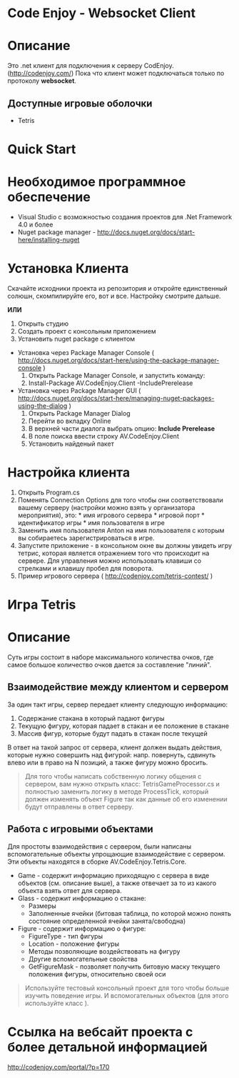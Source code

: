Code Enjoy - Websocket Client
===================

# Описание

Это .net клиент для подключения к серверу CodEnjoy. (http://codenjoy.com/)
Пока что клиент может подключаться только по протоколу **websocket**.

## Доступные игровые оболочки

* Tetris

Quick Start 
===================

# Необходимое программное обеспечение

* Visual Studio с возможностью создания проектов для .Net Framework 4.0 и более
* Nuget package manager - http://docs.nuget.org/docs/start-here/installing-nuget

# Установка Клиента

Скачайте исходники проекта из репозитория и откройте единственный солюшн, скомпилируйте его, вот и все. Настройку смотрите дальше.

**ИЛИ**

1. Открыть студию
2. Создать проект с консольным приложением
3. Установить nuget package с клиентом
  * Установка через Package Manager Console ( http://docs.nuget.org/docs/start-here/using-the-package-manager-console )
    1. Открыть Package Manager Console, и запустить команду:
    2. Install-Package AV.CodeEnjoy.Client -IncludePrerelease
  * Установка через Package Manager GUI ( http://docs.nuget.org/docs/start-here/managing-nuget-packages-using-the-dialog )
    1. Открыть Package Manager Dialog
    2. Перейти во вкладку Online
    3. В верхней части диалога выбрать опцию: **Include Prerelease**
    4. В поле поиска ввести строку AV.CodeEnjoy.Client
    5. Установить найденый пакет

# Настройка клиента

  1. Открыть Program.cs
  2. Поменять Connection Options для того чтобы они соответствовали вашему серверу (настройки можно взять у организатора мероприятия), это:
    * имя игрового сервера
    * игровой порт
    * идентификатор игры
    * имя пользователя в игре
  3. Заменить имя пользователя Anton на имя пользователя с которым вы собираетесь зарегистрироваться в игре.
  4. Запустите приложение - в консольном окне вы должны увидеть игру тетрис, которая является отражением того что происходит на сервере. Для управления можно использовать клавиши со стрелками и клавишу пробел для поворота.
  5. Пример игрового сервера ( http://codenjoy.com/tetris-contest/ )

Игра Tetris
========

# Описание

Суть игры состоит в наборе максимального количества очков, где самое большое количество очков дается за составление "линий".

## Взаимодействие между клиентом и сервером

За один такт игры, сервер передает клиенту следующую информацию:
1. Содержание стакана в который падают фигуры
2. Текущую фигуру, которая падает в стакан и ее положение в стакане
3. Массив фигур, которые будут падать в стакан после текущей

В ответ на такой запрос от сервера, клиент должен выдать действия, которые нужно совершить над фигурой: напр. повернуть, сдвинуть влево или в право на N позиций, а также фигуру можно бросить.

> Для того чтобы написать собственную логику общения с сервером, вам нужно открыть класс: TetrisGameProcessor.cs и полностью заменить логику в методе ProcessTick, который должен изменять объект Figure так как данные об его изменении будут отправлены в ответ серверу.

## Работа с игровыми объектами

Для простоты взаимодействия с сервером, были написаны вспомогательные объекты упрощающие взаимодействие с сервером. Эти объекты находятся в сборке AV.CodeEnjoy.Tetris.Core.

* Game - содержит информацию приходящую с сервера в виде объектов (см. описание выше), а также отвечает за то из какого объекта взять ответ для сервера.
* Glass - содержит информацию о стакане: 
  * Размеры
  * Заполненные ячейки (битовая таблица, по которой можно понять состояние определенной ячейки занята/свободна)
* Figure - содержит информацию о фигуре:
  * FigureType - тип фигуры
  * Location - положение фигуры
  * Методы позволяющие воздействовать на фигуру
  * Другие вспомогательные свойства
  * GetFigureMask - позволяет получить битовую маску текущего положения фигуры, относительно своей оси

> Используйте тестовый консольный проект для того чтобы больше изучить поведение игры. И вспомогательных объектов (для этого используйте класс ). 


# Ссылка на вебсайт проекта с более детальной информацией
http://codenjoy.com/portal/?p=170

